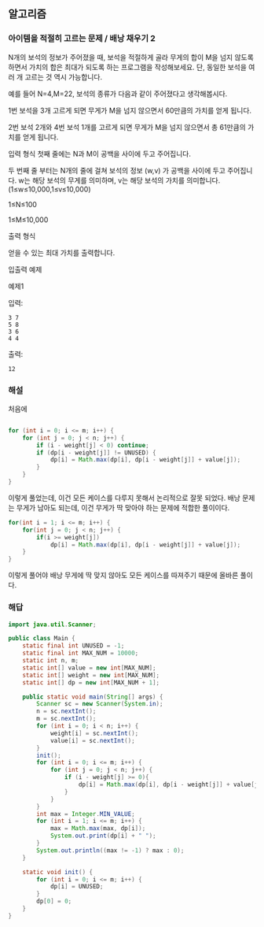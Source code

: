 ## 알고리즘

### 아이템을 적절히 고르는 문제 / 배낭 채우기 2

N개의 보석의 정보가 주어졌을 때, 보석을 적절하게 골라 무게의 합이 M을 넘지 않도록 하면서 가치의 합은 최대가 되도록 하는 프로그램을 작성해보세요. 단, 동일한 보석을 여러 개 고르는 것 역시 가능합니다.

예를 들어 N=4,M=22, 보석의 종류가 다음과 같이 주어졌다고 생각해봅시다.



1번 보석을 3개 고르게 되면 무게가 M을 넘지 않으면서 60만큼의 가치를 얻게 됩니다.

2번 보석 2개와 4번 보석 1개를 고르게 되면 무게가 M을 넘지 않으면서 총 61만큼의 가치를 얻게 됩니다.

입력 형식
첫째 줄에는 N과 M이 공백을 사이에 두고 주어집니다.

두 번째 줄 부터는 N개의 줄에 걸쳐 보석의 정보 (w,v) 가 공백을 사이에 두고 주어집니다. w는 해당 보석의 무게를 의미하며, v는 해당 보석의 가치를 의미합니다. (1≤w≤10,000,1≤v≤10,000)

1≤N≤100

1≤M≤10,000

출력 형식

얻을 수 있는 최대 가치를 출력합니다.

입출력 예제

예제1

입력:

```
3 7
5 8
3 6
4 4
````

출력:

```
12
```

### 해설

처음에 

```java

for (int i = 0; i <= m; i++) {
    for (int j = 0; j < n; j++) {
        if (i - weight[j] < 0) continue;
        if (dp[i - weight[j]] != UNUSED) {
            dp[i] = Math.max(dp[i], dp[i - weight[j]] + value[j]);
        }
    }
}

```
이렇게 풀었는데, 이건 모든 케이스를 다루지 못해서 논리적으로 잘못 되었다. 배낭 문제는 무게가 남아도 되는데, 이건 무게가 딱 맞아야 하는 문제에 적합한 풀이이다.

```java
for(int i = 1; i <= m; i++) {
    for(int j = 0; j < n; j++) {
        if(i >= weight[j])
            dp[i] = Math.max(dp[i], dp[i - weight[j]] + value[j]);
    }
}

```

이렇게 풀어야 배낭 무게에 딱 맞지 않아도 모든 케이스를 따져주기 때문에 올바른 풀이다.

### 해답

```java
import java.util.Scanner;

public class Main {
    static final int UNUSED = -1;
    static final int MAX_NUM = 10000;
    static int n, m;
    static int[] value = new int[MAX_NUM];
    static int[] weight = new int[MAX_NUM];
    static int[] dp = new int[MAX_NUM + 1];

    public static void main(String[] args) {
        Scanner sc = new Scanner(System.in);
        n = sc.nextInt();
        m = sc.nextInt();
        for (int i = 0; i < n; i++) {
            weight[i] = sc.nextInt();
            value[i] = sc.nextInt();
        }
        init();
        for (int i = 0; i <= m; i++) {
            for (int j = 0; j < n; j++) {
                if (i - weight[j] >= 0){
                    dp[i] = Math.max(dp[i], dp[i - weight[j]] + value[j]);
                }
            }
        }
        int max = Integer.MIN_VALUE;
        for (int i = 1; i <= m; i++) {
            max = Math.max(max, dp[i]);
            System.out.print(dp[i] + " ");
        }
        System.out.println((max != -1) ? max : 0);
    }

    static void init() {
        for (int i = 0; i <= m; i++) {
            dp[i] = UNUSED;
        }
        dp[0] = 0;
    }
}

```